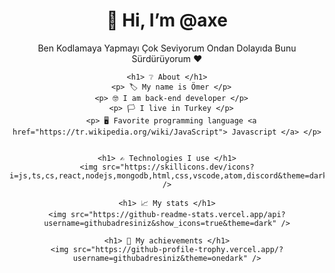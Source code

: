 <div align="center">
    <h1> 👋 Hi, I’m @axe </h1>
    <p> Ben Kodlamaya Yapmayı Çok Seviyorum Ondan Dolayıda Bunu Sürdürüyorum ❤ </p>
      
    <h1> ❔ About </h1>
      <p> 🏷 My name is Ömer </p>
      <p> 🤓 I am back-end developer </p>
      <p> 🏳 I live in Turkey </p>
      <p> 🖥 Favorite programming language <a href="https://tr.wikipedia.org/wiki/JavaScript"> Javascript </a> </p>
    
    
    <h1> ✍ Technologies I use </h1>
    <img src="https://skillicons.dev/icons?i=js,ts,cs,react,nodejs,mongodb,html,css,vscode,atom,discord&theme=dark" />
    
    <h1> 📈 My stats </h1>
    <img src="https://github-readme-stats.vercel.app/api?username=githubadresiniz&show_icons=true&theme=dark" />
    
    <h1> 💎 My achievements </h1>
    <img src="https://github-profile-trophy.vercel.app/?username=githubadresiniz&theme=onedark" />
